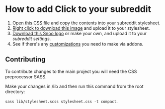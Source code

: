 # How to add Click to your subreddit

1. [Open this CSS file](https://raw.githubusercontent.com/githue/click-reddit/master/stylesheet.css) and copy the contents into your subreddit stylesheet.
2. [Right click to download this image](https://raw.githubusercontent.com/githue/click-reddit/master/sprite.png) and upload it to your stylesheet.
3. [Download this Snoo logo](https://raw.githubusercontent.com/githue/click-reddit/master/snoo.png) or make your own, and upload it to your *subreddit settings*.
4. See if there's any [customizations](https://www.reddit.com/r/click/wiki) you need to make via addons.

## Contributing

To contribute changes to the main project you will need the CSS preprocessor SASS.

Make your changes in /lib and then run this command from the root directory:

`sass lib/stylesheet.scss stylesheet.css -t compact`.
